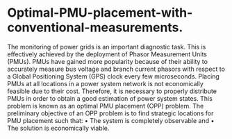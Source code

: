 # Optimal-PMU-placement-with-conventional-measurements.
The monitoring of power grids is an important diagnostic task. This is effectively achieved by the deployment of Phasor Measurement Units (PMUs). PMUs have gained more popularity because of their ability to accurately measure bus voltage and branch current phasors with respect to a Global Positioning System (GPS) clock every few microseconds. Placing PMUs at all locations in a power system network is not economically feasible due to their cost. Therefore, it is necessary to properly distribute PMUs in order to obtain a good estimation of power system states. This problem is known as an optimal PMU placement (OPP) problem. The preliminary objective of an OPP problem is to find strategic locations for PMU placement such that: • The system is completely observable and • The solution is economically viable.
